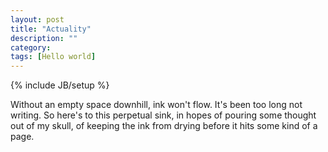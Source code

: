 ```yaml
---
layout: post
title: "Actuality"
description: ""
category: 
tags: [Hello world]
---
```

{% include JB/setup %}

Without an empty space downhill, ink won't flow. It's been too long not writing. So here's to this perpetual sink, in hopes of pouring some thought out of my skull, of keeping the ink from drying before it hits some kind of a page.

